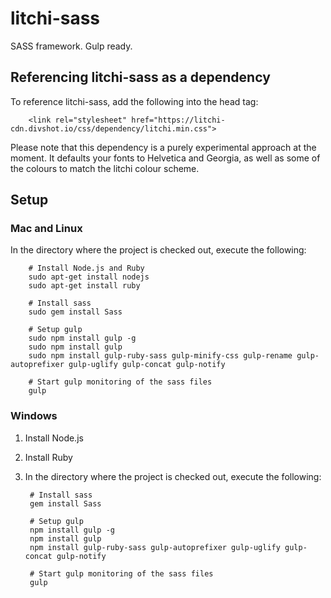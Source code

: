 # litchi-sass

SASS framework. Gulp ready.

## Referencing litchi-sass as a dependency

To reference litchi-sass, add the following into the head tag:

		<link rel="stylesheet" href="https://litchi-cdn.divshot.io/css/dependency/litchi.min.css">

Please note that this dependency is a purely experimental approach at the moment. It defaults your fonts to Helvetica and Georgia, as well as some of the colours to match the litchi colour scheme.

## Setup

### Mac and Linux

In the directory where the project is checked out, execute the following:

		# Install Node.js and Ruby
		sudo apt-get install nodejs
		sudo apt-get install ruby

		# Install sass
		sudo gem install Sass

		# Setup gulp
		sudo npm install gulp -g
		sudo npm install gulp
		sudo npm install gulp-ruby-sass gulp-minify-css gulp-rename gulp-autoprefixer gulp-uglify gulp-concat gulp-notify

		# Start gulp monitoring of the sass files
		gulp

### Windows

1. Install Node.js
2. Install Ruby
3. In the directory where the project is checked out, execute the following:

		# Install sass
		gem install Sass

		# Setup gulp
		npm install gulp -g
		npm install gulp
		npm install gulp-ruby-sass gulp-autoprefixer gulp-uglify gulp-concat gulp-notify

		# Start gulp monitoring of the sass files
		gulp